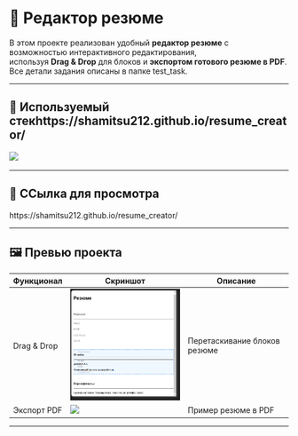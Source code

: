 # 📄 Редактор резюме

В этом проекте реализован удобный **редактор резюме** с возможностью интерактивного редактирования,  
используя **Drag & Drop** для блоков и **экспортом готового резюме в PDF**. 
Все детали задания описаны в папке test_task.

---

## 🚀 Используемый стекhttps://shamitsu212.github.io/resume_creator/
<p>
  <img src="https://skillicons.dev/icons?i=react,js,html,css" />
</p>

---

## 🚀 CCылка для просмотра
<p>
   https://shamitsu212.github.io/resume_creator/
</p>

---


## 🖼️ Превью проекта
| Функционал | Скриншот | Описание |
|------------|----------|----------|
| Drag & Drop | <img src="./Preview/dragdrop.png" width="300" /> | Перетаскивание блоков резюме |
| Экспорт PDF | <img src="./Preview/resume-example.pdf" width="300" /> | Пример резюме в PDF |

---
